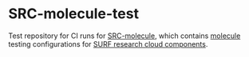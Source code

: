 # SRC-molecule-test

Test repository for CI runs for [SRC-molecule](https://github.com/UtrechtUniversity/SRC-molecule), which contains [molecule](https://github.com/ansible/molecule) testing configurations for [SURF research cloud components](https://github.com/UtrechtUniversity/researchcloud-items).
